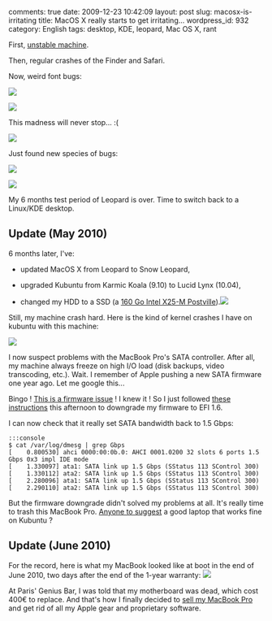 comments: true
date: 2009-12-23 10:42:09
layout: post
slug: macosx-is-irritating
title: MacOS X really starts to get irritating...
wordpress_id: 932
category: English
tags: desktop, KDE, leopard, Mac OS X, rant

First, [unstable machine](http://twitter.com/kdeldycke/status/6158072244).

Then, regular crashes of the Finder and Safari.

Now, weird font bugs:

[![](http://kevin.deldycke.com/wp-content/uploads/2009/12/mac-osx-broken-menu-font-300x177.png)](http://kevin.deldycke.com/wp-content/uploads/2009/12/mac-osx-broken-menu-font.png)

[![](http://kevin.deldycke.com/wp-content/uploads/2009/12/mac-osx-broken-shutdown-dialog-300x124.png)](http://kevin.deldycke.com/wp-content/uploads/2009/12/mac-osx-broken-shutdown-dialog.png)

This madness will never stop... :(

[![](http://kevin.deldycke.com/wp-content/uploads/2009/12/mac-osx-leopard-display-bug-300x187.png)](http://kevin.deldycke.com/wp-content/uploads/2009/12/mac-osx-leopard-display-bug.png)

Just found new species of bugs:

[![](http://kevin.deldycke.com/wp-content/uploads/2009/12/mac-osx-black-top-menu-bug-300x128.png)](http://kevin.deldycke.com/wp-content/uploads/2009/12/mac-osx-black-top-menu-bug.png)

[![](http://kevin.deldycke.com/wp-content/uploads/2009/12/mac-osx-black-drop-down-menu-bug-300x139.png)](http://kevin.deldycke.com/wp-content/uploads/2009/12/mac-osx-black-drop-down-menu-bug.png)

My 6 months test period of Leopard is over. Time to switch back to a Linux/KDE desktop.



## Update (May 2010)



6 months later, I've:




  * updated MacOS X from Leopard to Snow Leopard,


  * upgraded Kubuntu from Karmic Koala (9.10) to Lucid Lynx (10.04),


  * changed my HDD to a SSD (a [160 Go Intel X25-M Postville](http://www.amazon.com/gp/product/B002IGT7IU/ref=as_li_ss_tl?ie=UTF8&tag=kevideld-20&linkCode=as2&camp=1789&creative=390957&creativeASIN=B002IGT7IU)).![](http://www.assoc-amazon.com/e/ir?t=kevideld-20&l=as2&o=1&a=B002IGT7IU)



Still, my machine crash hard. Here is the kind of kernel crashes I have on kubuntu with this machine:

[![](http://kevin.deldycke.com/wp-content/uploads/2009/12/mac-book-pro-linux-kernel-crash-300x190.jpg)](http://kevin.deldycke.com/wp-content/uploads/2009/12/mac-book-pro-linux-kernel-crash.jpg)

I now suspect problems with the MacBook Pro's SATA controller. After all, my machine always freeze on high I/O load (disk backups, video transcoding, etc.). Wait. I remember of Apple pushing a new SATA firmware one year ago. Let me google this...

Bingo ! [This is a firmware issue](http://www.slashgear.com/macbook-pro-3-0gbps-sata-upgrade-breaking-third-party-drives-2648050/) ! I knew it ! So I just followed [these instructions](http://forums.macrumors.com/showpost.php?p=8414998&postcount=305) this afternoon to downgrade my firmware to EFI 1.6.

I can now check that it really set SATA bandwidth back to 1.5 Gbps:


    :::console
    $ cat /var/log/dmesg | grep Gbps
    [    0.800530] ahci 0000:00:0b.0: AHCI 0001.0200 32 slots 6 ports 1.5 Gbps 0x3 impl IDE mode
    [    1.330097] ata1: SATA link up 1.5 Gbps (SStatus 113 SControl 300)
    [    1.330112] ata2: SATA link up 1.5 Gbps (SStatus 113 SControl 300)
    [    2.280096] ata1: SATA link up 1.5 Gbps (SStatus 113 SControl 300)
    [    2.290110] ata2: SATA link up 1.5 Gbps (SStatus 113 SControl 300)




But the firmware downgrade didn't solved my problems at all. It's really time to trash this MacBook Pro. [Anyone to suggest](http://twitter.com/kdeldycke/status/14657317476) a good laptop that works fine on Kubuntu ?




## Update (June 2010)



For the record, here is what my MacBook looked like at boot in the end of June 2010, two days after the end of the 1-year warranty:
[![](http://kevin.deldycke.com/wp-content/uploads/2009/12/mac-book-pro-broken-boot-273x300.jpg)](http://kevin.deldycke.com/wp-content/uploads/2009/12/mac-book-pro-broken-boot.jpg)

At Paris' Genius Bar, I was told that my motherboard was dead, which cost 400€ to replace. And that's how I finally decided to [sell my MacBook Pro](http://twitter.com/#!/kdeldycke/status/29012034410) and get rid of all my Apple gear and proprietary software.
